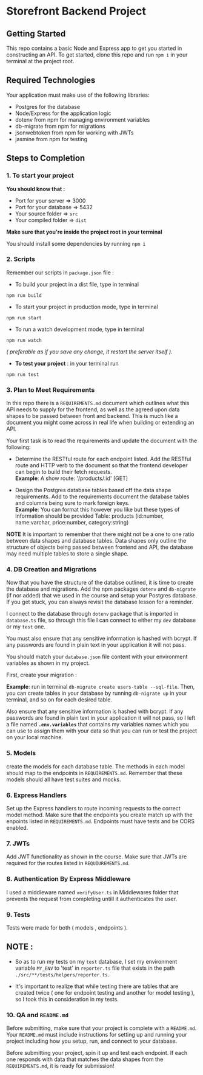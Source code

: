 # Storefront Backend Project

## Getting Started

This repo contains a basic Node and Express app to get you started in constructing an API. To get started, clone this repo and run `npm i` in your terminal at the project root.

## Required Technologies

Your application must make use of the following libraries:

- Postgres for the database
- Node/Express for the application logic
- dotenv from npm for managing environment variables
- db-migrate from npm for migrations
- jsonwebtoken from npm for working with JWTs
- jasmine from npm for testing

## Steps to Completion

### 1. To start your project

**You should know that :**

- Port for your server => 3000
- Port for your database => 5432
- Your source folder => `src`
- Your compiled folder => `dist`

**Make sure that you're inside the project root in your terminal**

You should install some dependencies by running `npm i`


### 2. Scripts

Remember our scripts in `package.json` file :

- To build your project in a dist file, type in terminal

```
npm run build
```

- To start your project in production mode, type in terminal

```
npm run start
```

- To run a watch development mode, type in terminal

```
npm run watch
```

_( preferable as if you save any change, it restart the server itself )._

- **To test your project** : in your terminal run

```
npm run test
``` 

### 3. Plan to Meet Requirements

In this repo there is a `REQUIREMENTS.md` document which outlines what this API needs to supply for the frontend, as well as the agreed upon data shapes to be passed between front and backend. This is much like a document you might come across in real life when building or extending an API.

Your first task is to read the requirements and update the document with the following:

- Determine the RESTful route for each endpoint listed. Add the RESTful route and HTTP verb to the document so that the frontend developer can begin to build their fetch requests.  
  **Example**: A show route: '/products/:id' [GET]

- Design the Postgres database tables based off the data shape requirements. Add to the requirements document the database tables and columns being sure to mark foreign keys.  
  **Example**: You can format this however you like but these types of information should be provided
  Table: products (id:number, name:varchar, price:number, category:string)

**NOTE** It is important to remember that there might not be a one to one ratio between data shapes and database tables. Data shapes only outline the structure of objects being passed between frontend and API, the database may need multiple tables to store a single shape.

### 4. DB Creation and Migrations

Now that you have the structure of the databse outlined, it is time to create the database and migrations. Add the npm packages `dotenv` and `db-migrate` (if nor added) that we used in the course and setup your Postgres database. If you get stuck, you can always revisit the database lesson for a reminder.

I connect to the database through `dotenv` package that is imported in `database.ts` file, so through this file I can connect to either my `dev` database or my `test` one.

You must also ensure that any sensitive information is hashed with bcrypt. If any passwords are found in plain text in your application it will not pass.

You should match your `database.json` file content with your environment variables as shown in my project.

First, create your migration :

**Example**: run in terminal `db-migrate create users-table --sql-file`.
Then, you can create tables in your database by running `db-nigrate up` in your terminal, and so on for each desired table.

Also ensure that any sensitive information is hashed with bcrypt. If any passwords are found in plain text in your application it will not pass, so I left a file named **`.env.variables`** that contains my variables names which you can use to assign them with your data so that you can run or test the project on your local machine.

### 5. Models

create the models for each database table. The methods in each model should map to the endpoints in `REQUIREMENTS.md`. Remember that these models should all have test suites and mocks.

### 6. Express Handlers

Set up the Express handlers to route incoming requests to the correct model method. Make sure that the endpoints you create match up with the enpoints listed in `REQUIREMENTS.md`. Endpoints must have tests and be CORS enabled.

### 7. JWTs

Add JWT functionality as shown in the course. Make sure that JWTs are required for the routes listed in `REQUIUREMENTS.md`.

### 8. Authentication By Express Middleware

I used a middleware named `verifyUser.ts` in Middlewares folder that prevents the request from completing untill it authenticates the user.

### 9. Tests

Tests were made for both ( models , endpoints ).

## NOTE :

- So as to run my tests on my `test` database, I set my environment variable `MY_ENV` to 'test' in `reporter.ts` file that exists in the path `./src/**/tests/helpers/reporter.ts`.

- It's important to realize that while testing there are tables that are created twice ( one for endpoint testing and another for model testing ), so I took this in consideration in my tests.

### 10. QA and `README.md`

Before submitting, make sure that your project is complete with a `README.md`. Your `README.md` must include instructions for setting up and running your project including how you setup, run, and connect to your database.

Before submitting your project, spin it up and test each endpoint. If each one responds with data that matches the data shapes from the `REQUIREMENTS.md`, it is ready for submission!
